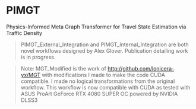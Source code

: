 # PIMGT
Physics-Informed Meta Graph Transformer for Travel State Estimation via Traffic Density

> PIMGT_External_Integration and PIMGT_Internal_Integration are both novel workflows designed by Alex Glover.  Publication detailing work is in progress.

> Note: MGT_Modified is the work of http://github.com/lonicera-yx/MGT with modifications I made to make the code CUDA compatible.  I made no logical transformations from the original workflow.  This workflow is now compatible with CUDA as tested with ASUS ProArt GeForce RTX 4080 SUPER OC powered by NVIDIA DLSS3

